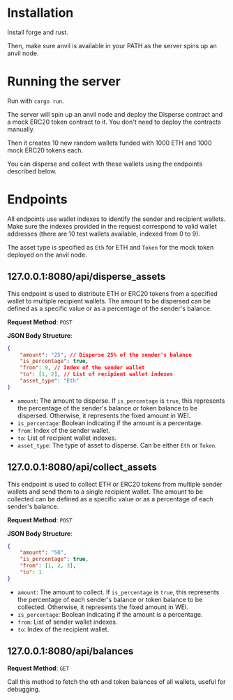 # Installation

Install forge and rust.

Then, make sure anvil is available in your PATH as the server spins up an anvil node.

# Running the server

Run with `cargo run`.

The server will spin up an anvil node and deploy the Disperse contract and a mock ERC20 token contract to it. You don't need to deploy the contracts manually.

Then it creates 10 new random wallets funded with 1000 ETH and 1000 mock ERC20 tokens each.

You can disperse and collect with these wallets using the endpoints described below.

# Endpoints

All endpoints use wallet indexes to identify the sender and recipient wallets. Make sure the indexes provided in the request correspond to valid wallet addresses (there are 10 test wallets available, indexed from 0 to 9). 

The asset type is specified as `Eth` for ETH and `Token` for the mock token deployed on the anvil node.

## 127.0.0.1:8080/api/disperse_assets

This endpoint is used to distribute ETH or ERC20 tokens from a specified wallet to multiple recipient wallets. The amount to be dispersed can be defined as a specific value or as a percentage of the sender's balance.

**Request Method**: `POST`

**JSON Body Structure**:

```json
{
    "amount": "25", // Disperse 25% of the sender's balance
    "is_percentage": true,
    "from": 9, // Index of the sender wallet
    "to": [1, 2], // List of recipient wallet indexes
    "asset_type": "Eth"
}
```

- `amount`: The amount to disperse. If `is_percentage` is `true`, this represents the percentage of the sender's balance or token balance to be dispersed. Otherwise, it represents the fixed amount in WEI.
- `is_percentage`: Boolean indicating if the amount is a percentage.
- `from`: Index of the sender wallet.
- `to`: List of recipient wallet indexes.
- `asset_type`: The type of asset to disperse. Can be either `Eth` or `Token`.

## 127.0.0.1:8080/api/collect_assets

This endpoint is used to collect ETH or ERC20 tokens from multiple sender wallets and send them to a single recipient wallet. The amount to be collected can be defined as a specific value or as a percentage of each sender's balance.

**Request Method**: `POST`

**JSON Body Structure**:

```json
{
    "amount": "50",
    "is_percentage": true,
    "from": [1, 2, 3],
    "to": 1
}
```

- `amount`: The amount to collect. If `is_percentage` is `true`, this represents the percentage of each sender's balance or token balance to be collected. Otherwise, it represents the fixed amount in WEI.
- `is_percentage`: Boolean indicating if the amount is a percentage.
- `from`: List of sender wallet indexes.
- `to`: Index of the recipient wallet.

## 127.0.0.1:8080/api/balances

**Request Method**: `GET`

Call this method to fetch the eth and token balances of all wallets, useful for debugging.
